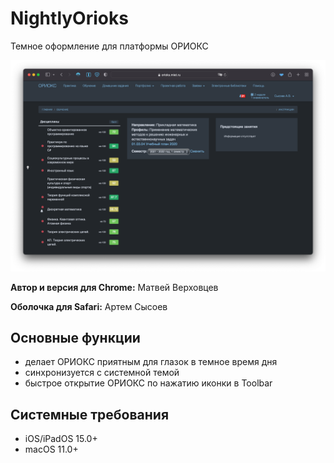# NightlyOrioks

Темное оформление для платформы ОРИОКС

![alt text](nightlyORIOKS_screenshot.png "Красивая картинка")

**Автор и версия для Chrome:** Матвей Верховцев

**Оболочка для Safari:** Артем Сысоев

## Основные функции
- делает ОРИОКС приятным для глазок в темное время дня
- синхронизуется с системной темой
- быстрое открытие ОРИОКС по нажатию иконки в Toolbar

## Системные требования 
- iOS/iPadOS 15.0+
- macOS 11.0+

